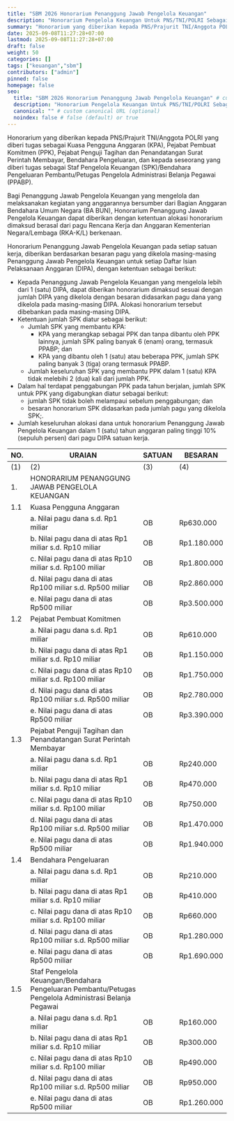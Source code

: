 ```yaml
---
title: "SBM 2026 Honorarium Penanggung Jawab Pengelola Keuangan"
description: "Honorarium Pengelola Keuangan Untuk PNS/TNI/POLRI Sebagai KPA, PPK, PPSPM, Bendahara, Staf PPK, Bendahara Pembantu, atau PPABP"
summary: "Honorarium yang diberikan kepada PNS/Prajurit TNI/Anggota POLRI yang diberi tugas sebagai Kuasa Pengguna Anggaran (KPA), Pejabat Pembuat Komitmen (PPK), Pejabat Penguji Tagihan dan Penandatangan Surat Perintah Membayar, Bendahara Pengeluaran, dan kepada seseorang yang diberi tugas sebagai Staf Pengelola Keuangan (SPK)/Bendahara Pengeluaran Pembantu/Petugas Pengelola Administrasi Belanja Pegawai (PPABP)"
date: 2025-09-08T11:27:28+07:00
lastmod: 2025-09-08T11:27:28+07:00
draft: false
weight: 50
categories: []
tags: ["keuangan","sbm"]
contributors: ["admin"]
pinned: false
homepage: false
seo:
  title: "SBM 2026 Honorarium Penanggung Jawab Pengelola Keuangan" # custom title (optional)
  description: "Honorarium Pengelola Keuangan Untuk PNS/TNI/POLRI Sebagai KPA, PPK, PPSPM, Bendahara, Staf PPK, Bendahara Pembantu, atau PPABP" # custom description (recommended)
  canonical: "" # custom canonical URL (optional)
  noindex: false # false (default) or true
---
```


Honorarium yang diberikan kepada PNS/Prajurit TNI/Anggota POLRI yang diberi tugas sebagai Kuasa Pengguna Anggaran (KPA), Pejabat Pembuat Komitmen (PPK), Pejabat Penguji Tagihan dan Penandatangan Surat Perintah Membayar, Bendahara Pengeluaran, dan kepada seseorang yang diberi tugas sebagai Staf Pengelola Keuangan (SPK)/Bendahara Pengeluaran Pembantu/Petugas Pengelola Administrasi Belanja Pegawai (PPABP).

Bagi Penanggung Jawab Pengelola Keuangan yang mengelola dan melaksanakan kegiatan yang anggarannya bersumber dari Bagian Anggaran Bendahara Umum Negara (BA BUN), Honorarium Penanggung Jawab Pengelola Keuangan dapat diberikan dengan ketentuan alokasi honorarium dimaksud berasal dari pagu Rencana Kerja dan Anggaran Kementerian Negara/Lembaga (RKA-K/L) berkenaan.

Honorarium Penanggung Jawab Pengelola Keuangan pada setiap satuan kerja, diberikan berdasarkan besaran pagu yang dikelola masing-masing Penanggung Jawab Pengelola Keuangan untuk setiap Daftar Isian Pelaksanaan Anggaran (DIPA), dengan ketentuan sebagai berikut:

- Kepada Penanggung Jawab Pengelola Keuangan yang mengelola lebih dari 1 (satu) DIPA, dapat diberikan honorarium dimaksud sesuai dengan jumlah DIPA yang dikelola dengan besaran didasarkan pagu dana yang dikelola pada masing-masing DIPA. Alokasi honorarium tersebut dibebankan pada masing-masing DIPA.
- Ketentuan jumlah SPK diatur sebagai berikut:
    - Jumlah SPK yang membantu KPA:
        - KPA yang merangkap sebagai PPK dan tanpa dibantu oleh PPK lainnya, jumlah SPK paling banyak 6 (enam) orang, termasuk PPABP; dan
        - KPA yang dibantu oleh 1 (satu) atau beberapa PPK, jumlah SPK paling banyak 3 (tiga) orang termasuk PPABP.
    - Jumlah keseluruhan SPK yang membantu PPK dalam 1 (satu) KPA tidak melebihi 2 (dua) kali dari jumlah PPK.
- Dalam hal terdapat penggabungan PPK pada tahun berjalan, jumlah SPK untuk PPK yang digabungkan diatur sebagai berikut:
    - jumlah SPK tidak boleh melampaui sebelum penggabungan; dan
    - besaran honorarium SPK didasarkan pada jumlah pagu yang dikelola SPK;.
- Jumlah keseluruhan alokasi dana untuk honorarium Penanggung Jawab Pengelola Keuangan dalam 1 (satu) tahun anggaran paling tinggi 10% (sepuluh persen) dari pagu DIPA satuan kerja.


| NO.    | URAIAN                                                                                                | SATUAN | BESARAN     |
| ------ | ----------------------------------------------------------------------------------------------------- | ------ | ----------- |
| (1)    | (2)                                                                                                   | (3)    | (4)         |
| 1.     | HONORARIUM PENANGGUNG JAWAB PENGELOLA KEUANGAN                                                        |        |             |
| 1.1    | Kuasa Pengguna Anggaran                                                                               |        |             |
|        | a. Nilai pagu dana s.d. Rp1 miliar                                                                    | OB     | Rp630.000   |
|        | b. Nilai pagu dana di atas Rp1 miliar s.d. Rp10 miliar                                                | OB     | Rp1.180.000 |
|        | c. Nilai pagu dana di atas Rp10 miliar s.d. Rp100 miliar                                              | OB     | Rp1.800.000 |
|        | d. Nilai pagu dana di atas Rp100 miliar s.d. Rp500 miliar                                             | OB     | Rp2.860.000 |
|        | e. Nilai pagu dana di atas Rp500 miliar                                                               | OB     | Rp3.500.000 |
| 1.2    | Pejabat Pembuat Komitmen                                                                              |        |             |
|        | a. Nilai pagu dana s.d. Rp1 miliar                                                                    | OB     | Rp610.000   |
|        | b. Nilai pagu dana di atas Rp1 miliar s.d. Rp10 miliar                                                | OB     | Rp1.150.000 |
|        | c. Nilai pagu dana di atas Rp10 miliar s.d. Rp100 miliar                                              | OB     | Rp1.750.000 |
|        | d. Nilai pagu dana di atas Rp100 miliar s.d. Rp500 miliar                                             | OB     | Rp2.780.000 |
|        | e. Nilai pagu dana di atas Rp500 miliar                                                               | OB     | Rp3.390.000 |
| 1.3    | Pejabat Penguji Tagihan dan Penandatangan Surat Perintah Membayar                                     |        |             |
|        | a. Nilai pagu dana s.d. Rp1 miliar                                                                    | OB     | Rp240.000   |
|        | b. Nilai pagu dana di atas Rp1 miliar s.d. Rp10 miliar                                                | OB     | Rp470.000   |
|        | c. Nilai pagu dana di atas Rp10 miliar s.d. Rp100 miliar                                              | OB     | Rp750.000   |
|        | d. Nilai pagu dana di atas Rp100 miliar s.d. Rp500 miliar                                             | OB     | Rp1.470.000 |
|        | e. Nilai pagu dana di atas Rp500 miliar                                                               | OB     | Rp1.940.000 |
| 1.4    | Bendahara Pengeluaran                                                                                 |        |             |
|        | a. Nilai pagu dana s.d. Rp1 miliar                                                                    | OB     | Rp210.000   |
|        | b. Nilai pagu dana di atas Rp1 miliar s.d. Rp10 miliar                                                | OB     | Rp410.000   |
|        | c. Nilai pagu dana di atas Rp10 miliar s.d. Rp100 miliar                                              | OB     | Rp660.000   |
|        | d. Nilai pagu dana di atas Rp100 miliar s.d. Rp500 miliar                                             | OB     | Rp1.280.000 |
|        | e. Nilai pagu dana di atas Rp500 miliar                                                               | OB     | Rp1.690.000 |
| 1.5    | Staf Pengelola Keuangan/Bendahara Pengeluaran Pembantu/Petugas Pengelola Administrasi Belanja Pegawai |        |             |
|        | a. Nilai pagu dana s.d. Rp1 miliar                                                                    | OB     | Rp160.000   |
|        | b. Nilai pagu dana di atas Rp1 miliar s.d. Rp10 miliar                                                | OB     | Rp300.000   |
|        | c. Nilai pagu dana di atas Rp10 miliar s.d. Rp100 miliar                                              | OB     | Rp490.000   |
|        | d. Nilai pagu dana di atas Rp100 miliar s.d. Rp500 miliar                                             | OB     | Rp950.000   |
|        | e. Nilai pagu dana di atas Rp500 miliar                                                               | OB     | Rp1.260.000 |
